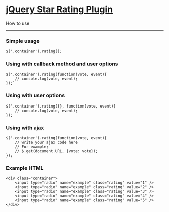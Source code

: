 [jQuery Star Rating Plugin](http://irfandurmus.dev/projects/jquery-star-rating-plugin/) 
======================================================================================

How to use 
____________


### Simple usage

	$('.container').rating();


### Using with callback method and user options

	$('.container').rating(function(vote, event){
		// console.log(vote, event);
	});`


### Using with user options

	$('.container').rating({}, function(vote, event){
		// console.log(vote, event);
	});


### Using with ajax

	$('.container').rating(function(vote, event){
		// write your ajax code here
		// For example;
		// $.get(document.URL, {vote: vote});
	});

### Example HTML
	<div class="container">
		<input type="radio" name="example" class="rating" value="1" />
		<input type="radio" name="example" class="rating" value="2" />
		<input type="radio" name="example" class="rating" value="3" />
		<input type="radio" name="example" class="rating" value="4" />
		<input type="radio" name="example" class="rating" value="5" />
	</div>

